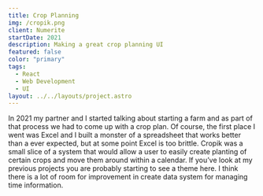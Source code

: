 ```yaml
---
title: Crop Planning
img: /cropik.png
client: Numerite
startDate: 2021
description: Making a great crop planning UI
featured: false
color: "primary"
tags:
  - React
  - Web Development
  - UI
layout: ../../layouts/project.astro
---
```

In 2021 my partner and I started talking about starting a farm and as part of that process we had to come up with a crop plan. Of course, the first place I went was Excel and I built a monster of a spreadsheet that works better than a ever expected, but at some point Excel is too brittle. Cropik was a small slice of a system that would allow a user to easily create planting of certain crops and move them around within a calendar. If you’ve look at my previous projects you are probably starting to see a theme here. I think there is a lot of room for improvement in create data system for managing time information.